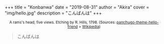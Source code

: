 +++
title = "Konbanwa"
date = "2019-08-31"
author = "Akira"
cover = "img/hello.jpg"
description = "こんばんは"
+++

<center><small>A rams's head; five views. Etching by R. Hills, 1798. (Sources: <a href="https://github.com/panr/hugo-theme-hello-friend/blob/40b5b2b887130fcd1d975a1752a8dbeff1aeb5b3/exampleSite/static/img/hello.jpg">panr/hugo-theme-hello-friend</a> + <a href="https://commons.wikimedia.org/wiki/File:A_rams%27s_head;_five_views._Etching_by_R._Hills,_1798._Wellcome_V0049089.jpg">Wikipedia</a>)</small></center>

> こんばんは
